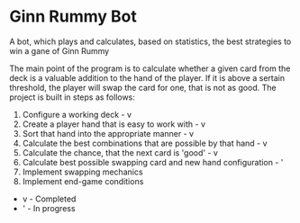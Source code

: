 # Ginn Rummy Bot
 A bot, which plays and calculates, based on statistics, the best strategies to win a gane of Ginn Rummy


The main point of the program is to calculate whether a given card from the deck is a valuable addition to the hand of the player.
If it is above a sertain threshold, the player will swap the card for one, that is not as good. 
The project is built in steps as follows:
1) Configure a working deck - v
2) Create a player hand that is easy to work with - v
3) Sort that hand into the appropriate manner - v
4) Calculate the best combinations that are possible by that hand - v
5) Calculate the chance, that the next card is 'good' - v
6) Calculate best possible swapping card and new hand configuration - '
7) Implement swapping mechanics
8) Implement end-game conditions
 * v - Completed
 * ' - In progress
